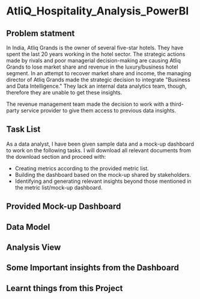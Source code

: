 # AtliQ_Hospitality_Analysis_PowerBI
## Problem statment
In India, Atliq Grands is the owner of several five-star hotels. They have spent the last 20 years working in the hotel sector. The strategic actions made by rivals and poor managerial decision-making are causing Atliq Grands to lose market share and revenue in the luxury/business hotel segment. In an attempt to recover market share and income, the managing director of Atliq Grands made the strategic decision to integrate "Business and Data Intelligence." They lack an internal data analytics team, though, therefore they are unable to get these insights.

The revenue management team made the decision to work with a third-party service provider to give them access to previous data insights.
## Task List
As a data analyst, I have been given sample data and a mock-up dashboard to work on the following tasks. I will download all relevant documents from the download section and proceed with:

- Creating metrics according to the provided metric list.
- Building the dashboard based on the mock-up shared by stakeholders.
- Identifying and generating relevant insights beyond those mentioned in the metric list/mock-up dashboard.
 ## Provided Mock-up Dashboard
 ## Data Model
 ## Analysis View
 ## Some Important insights from the Dashboard
 ## Learnt things from this Project
